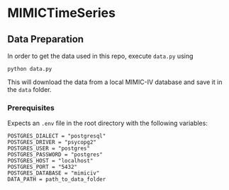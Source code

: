 # MIMICTimeSeries

## Data Preparation

In order to get the data used in this repo, execute `data.py` using

```shell
python data.py
```

This will download the data from a local MIMIC-IV database and save it in the `data` folder.

### Prerequisites

Expects an `.env` file in the root directory with the following variables:

```shell
POSTGRES_DIALECT = "postgresql"
POSTGRES_DRIVER = "psycopg2"
POSTGRES_USER = "postgres"
POSTGRES_PASSWORD = "postgres"
POSTGRES_HOST = "localhost"
POSTGRES_PORT = "5432"
POSTGRES_DATABASE = "mimiciv"
DATA_PATH = path_to_data_folder
```

